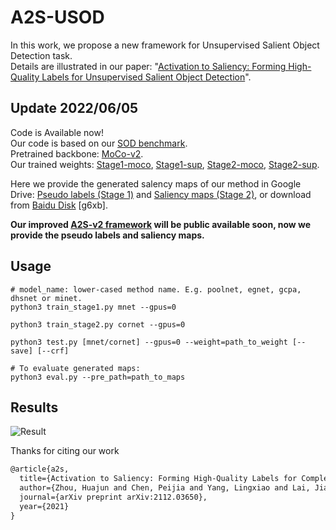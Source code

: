 # A2S-USOD

In this work, we propose a new framework for Unsupervised Salient Object Detection task.  
Details are illustrated in our paper: "[Activation to Saliency: Forming High-Quality Labels for Unsupervised Salient Object Detection](https://arxiv.org/abs/2112.03650)".  

## Update 2022/06/05
Code is Available now!  
Our code is based on our [SOD benchmark](https://github.com/moothes/SALOD).  
Pretrained backbone: [MoCo-v2](https://github.com/facebookresearch/moco).  
Our trained weights: [Stage1-moco](https://drive.google.com/file/d/18Ne-48WeZL-SlpG0bE80f0p8zqkpeVpG/view?usp=sharing), [Stage1-sup](https://drive.google.com/file/d/1hFvNRYN7fJd2EvRHhuHzzH853tVBjdlJ/view?usp=sharing), [Stage2-moco](https://drive.google.com/file/d/1-9UpIjj4iXw35pKIDQdbIl2wqmbXFQYO/view?usp=sharing), [Stage2-sup](https://drive.google.com/file/d/1XS73VArH5yumaer0BLCJD7A_SsMztDCV/view?usp=sharing).  

Here we provide the generated salency maps of our method in Google Drive: [Pseudo labels (Stage 1)](https://drive.google.com/file/d/1SaoX2EMUKn22lJtSQeQvCJUHjedrV3hR/view?usp=sharing) and [Saliency maps (Stage 2)](https://drive.google.com/file/d/1wQGDq7jBrzt5sqXgs7dM66iMga4H9n0b/view?usp=sharing), or download from [Baidu Disk](https://pan.baidu.com/s/1diqoo98ISjZs1smsL9t-RA) [g6xb].   

**Our improved [A2S-v2 framework](https://github.com/moothes/A2S-v2) will be public available soon, now we provide the pseudo labels and saliency maps.**

 ## Usage
 
 ```
 # model_name: lower-cased method name. E.g. poolnet, egnet, gcpa, dhsnet or minet.
 python3 train_stage1.py mnet --gpus=0 
 
 python3 train_stage2.py cornet --gpus=0
 
 python3 test.py [mnet/cornet] --gpus=0 --weight=path_to_weight [--save] [--crf]
 
 # To evaluate generated maps:
 python3 eval.py --pre_path=path_to_maps
 ```
 

## Results
![Result](https://github.com/moothes/A2S-USOD/blob/main/result.PNG)

Thanks for citing our work
```xml
@article{a2s,
  title={Activation to Saliency: Forming High-Quality Labels for Completely Unsupervised Salient Object Detection},
  author={Zhou, Huajun and Chen, Peijia and Yang, Lingxiao and Lai, Jianhuang and Xie, Xiaohua},
  journal={arXiv preprint arXiv:2112.03650},
  year={2021}
}
```
